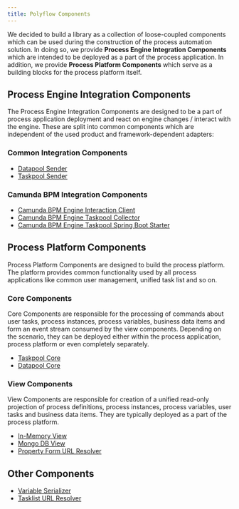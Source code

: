 ```yaml
---
title: Polyflow Components
---
```


We decided to build a library as a collection of loose-coupled components which can be used during the construction
of the process automation solution. In doing so, we provide __Process Engine Integration Components__ which are intended to be deployed as
a part of the process application. In addition, we provide __Process Platform Components__ which serve as a building blocks
for the process platform itself.

## Process Engine Integration Components

The Process Engine Integration Components are designed to be a part of process application deployment
and react on engine changes / interact with the engine. These are split into common components which are
independent of the used product and framework-dependent adapters:

### Common Integration Components

* [Datapool Sender](common-datapool-sender.md)
* [Taskpool Sender](common-taskpool-sender.md)

### Camunda BPM Integration Components

* [Camunda BPM Engine Interaction Client](camunda-interaction-client.md)
* [Camunda BPM Engine Taskpool Collector](camunda-taskpool-collector.md)
* [Camunda BPM Engine Taskpool Spring Boot Starter](camunda-starter.md)

## Process Platform Components

Process Platform Components are designed to build the process platform. The platform provides common functionality used
by all process applications like common user management, unified task list and so on.

### Core Components

Core Components are responsible for the processing of commands about user tasks, process instances, process variables,
business data items and form an event stream consumed by the view components. Depending on the scenario, they can be deployed either within the
process application, process platform or even completely separately.

* [Taskpool Core](core-taskpool.md)
* [Datapool Core](core-datapool.md)

### View Components

View Components are responsible for creation of a unified read-only projection of process definitions, process instances, process variables,
user tasks and business data items. They are typically deployed as a part of the process platform.

* [In-Memory View](view-simple.md)
* [Mongo DB View](view-mongo.md)
* [Property Form URL Resolver](view-form-url-resolver.md)

## Other Components

* [Variable Serializer](other-variable-serializer.md)
* [Tasklist URL Resolver](other-tasklist-url-resolver.md)
